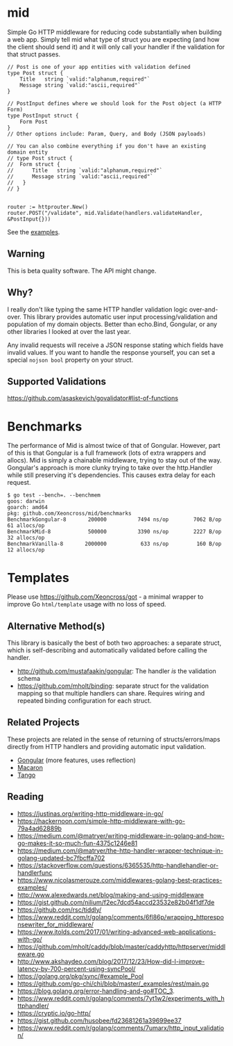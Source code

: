# mid

Simple Go HTTP middleware for reducing code substantially when building a web app. Simply tell mid what type of struct you are expecting (and how the client should send it) and it will only call your handler if the validation for that struct passes.

```
// Post is one of your app entities with validation defined
type Post struct {
	Title   string `valid:"alphanum,required"`
	Message string `valid:"ascii,required"`
}

// PostInput defines where we should look for the Post object (a HTTP Form)
type PostInput struct {
	Form Post
}
// Other options include: Param, Query, and Body (JSON payloads)

// You can also combine everything if you don't have an existing domain entity
// type Post struct {
// 	Form struct {
//   	Title   string `valid:"alphanum,required"`
//   	Message string `valid:"ascii,required"`
//   }
// }


router := httprouter.New()
router.POST("/validate", mid.Validate(handlers.validateHandler, &PostInput{}))
```

See the [examples](https://github.com/Xeoncross/mid/tree/master/examples).


## Warning

This is beta quality software. The API might change.


## Why?

I really don't like typing the same HTTP handler validation logic over-and-over. This library provides automatic user input processing/validation and population of my domain objects. Better than echo.Bind, Gongular, or any other libraries I looked at over the last year.

Any invalid requests will receive a JSON response stating which fields have invalid values. If you want to handle the response yourself, you can set a special `nojson bool` property on your struct.


## Supported Validations

https://github.com/asaskevich/govalidator#list-of-functions


# Benchmarks

The performance of Mid is almost twice of that of Gongular. However, part of this is that Gongular is a full framework (lots of extra wrappers and allocs). Mid is simply a chainable middleware, trying to stay out of the way. Gongular's approach is more clunky trying to take over the http.Handler while still preserving it's dependencies. This causes extra delay for each request.

```
$ go test --bench=. --benchmem
goos: darwin
goarch: amd64
pkg: github.com/Xeoncross/mid/benchmarks
BenchmarkGongular-8   	  200000	      7494 ns/op	    7062 B/op	      61 allocs/op
BenchmarkMid-8        	  500000	      3390 ns/op	    2227 B/op	      32 allocs/op
BenchmarkVanilla-8    	 2000000	       633 ns/op	     160 B/op	      12 allocs/op
```


# Templates

Please use https://github.com/Xeoncross/got - a minimal wrapper to improve Go `html/template` usage with no loss of speed.


## Alternative Method(s)

This library is basically the best of both two approaches: a separate struct, which is self-describing and automatically validated before calling the handler.

- http://github.com/mustafaakin/gongular: The handler _is_ the validation schema
- https://github.com/mholt/binding: separate struct for the validation mapping so that multiple handlers can share. Requires wiring and repeated binding configuration for each struct.


## Related Projects

These projects are related in the sense of returning of structs/errors/maps directly from HTTP handlers and providing automatic input validation.

- [Gongular](https://github.com/mustafaakin/gongular#how-to-use) (more features, uses reflection)
- [Macaron](https://go-macaron.com/docs/intro/core_concepts)
- [Tango](https://github.com/tango-contrib/binding)


## Reading

- https://justinas.org/writing-http-middleware-in-go/
- https://hackernoon.com/simple-http-middleware-with-go-79a4ad62889b
- https://medium.com/@matryer/writing-middleware-in-golang-and-how-go-makes-it-so-much-fun-4375c1246e81
- https://medium.com/@matryer/the-http-handler-wrapper-technique-in-golang-updated-bc7fbcffa702
- https://stackoverflow.com/questions/6365535/http-handlehandler-or-handlerfunc
- https://www.nicolasmerouze.com/middlewares-golang-best-practices-examples/
- http://www.alexedwards.net/blog/making-and-using-middleware
- https://gist.github.com/nilium/f2ec7dcd54accd23532e82b04f1df7de
- https://github.com/rsc/tiddly/
- https://www.reddit.com/r/golang/comments/6fl86p/wrapping_httpresponsewriter_for_middleware/
- https://www.jtolds.com/2017/01/writing-advanced-web-applications-with-go/
- https://github.com/mholt/caddy/blob/master/caddyhttp/httpserver/middleware.go
- http://www.akshaydeo.com/blog/2017/12/23/How-did-I-improve-latency-by-700-percent-using-syncPool/
- https://golang.org/pkg/sync/#example_Pool
- https://github.com/go-chi/chi/blob/master/_examples/rest/main.go
- https://blog.golang.org/error-handling-and-go#TOC_3.
- https://www.reddit.com/r/golang/comments/7yt1w2/experiments_with_httphandler/
- https://cryptic.io/go-http/
- https://gist.github.com/husobee/fd23681261a39699ee37
- https://www.reddit.com/r/golang/comments/7umarx/http_input_validation/
